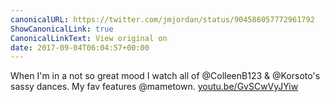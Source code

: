 ```yaml
---
canonicalURL: https://twitter.com/jmjordan/status/904586057772961792
ShowCanonicalLink: true
CanonicalLinkText: View original on
date: 2017-09-04T06:04:57+00:00
---
```

When I'm in a not so great mood I watch all of @ColleenB123 &amp; @Korsoto's sassy dances. My fav features @mametown. [youtu.be/GvSCwVyJYiw](https://youtu.be/GvSCwVyJYiw)